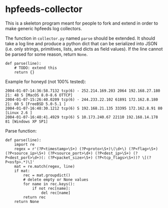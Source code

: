 # hpfeeds-collector

This is a skeleton program meant for people to fork and extend in order to make generic hpfeeds log collectors.

The function in `collector.py` named `parse` should be extended.  It should take a log line and produce a python dict that can be serialized into JSON (i.e. only strings, primitives, lists, and dicts as field values). If the line cannot be parsed for some reason, return `None`.

    def parse(line):
        # TODO: extend this
        return {}


Example for honeyd (not 100% tested):

    2004-01-07-14:36:58.7132 tcp(6) - 252.214.169.203 2064 192.168.27.180 21: 48 S [MacOS 8.0-8.6 OTTCP]
    2004-01-07-15:26:40.0209 tcp(6) - 244.233.22.102 61891 172.162.8.180 21: 60 S [FreeBSD 5.0-5.1 ]
    2004-01-07-16:48:30.1212 tcp(6) S 192.168.21.135 33395 172.162.8.91 80 [Linux 2.6 ]
    2004-01-07-16:48:41.4929 tcp(6) S 10.173.240.67 22110 192.168.14.178 81 [Windows XP SP1]

Parse function:

    def parse(line):
        import re
        regex = r'(?P<timestamp>\S+) (?P<proto>\S+)\(\d+\) (?P<flag>\S+) (?P<source_ip>\S+) (?P<source_port>\d+) (?P<dest_ip>\S+) (?P<dest_port>\d+)(: (?P<packet_size>\S+) (?P<tcp_flags>\S+))? \[(?P<osfp>.*)\]'                            
        mat = re.match(regex, line)
        if mat:
            rec = mat.groupdict()
            # delete empty or None values
            for name in rec.keys():
                if not rec[name]:
                    del rec[name]
            return rec
        return None

